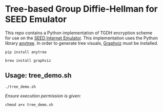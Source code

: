 # Tree-based Group Diffie-Hellman for SEED Emulator
This repo contains a Python implementation of TGDH encryption scheme for use on the [SEED Internet Emulator](https://github.com/seed-labs/seed-emulator). This implementation uses the Python library [anytree](https://anytree.readthedocs.io/en/latest/index.html). In order to generate tree visuals, [Graphviz](https://graphviz.org/) must be installed.
```
pip install anytree
```
```
brew install graphviz
```
## Usage: tree_demo.sh
```
./tree_demo.sh
```
*Ensure execution permission is given:*

```
chmod a+x tree_demo.sh
```
